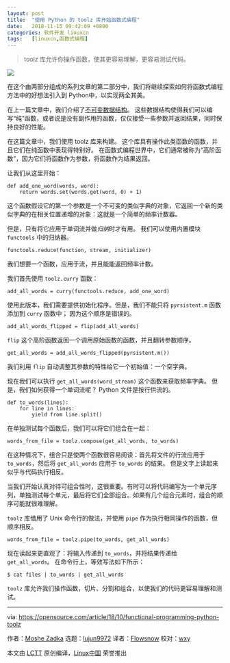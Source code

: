 ```yaml
---
layout: post
title:	"使用 Python 的 toolz 库开始函数式编程"
date:	2018-11-15 09:42:09 +0800 
categories:	软件开发 linuxcn 
tags:	[linuxcn,函数式编程]
---
```




> 
> toolz 库允许你操作函数，使其更容易理解，更容易测试代码。
> 
> 
> 


![](/Asserts/Images//attachment/album/201811/15/094212wlddczeiledlztjo.png)


在这个由两部分组成的系列文章的第二部分中，我们将继续探索如何将函数式编程方法中的好想法引入到 Python中，以实现两全其美。


在上一篇文章中，我们介绍了[不可变数据结构](/article-10222-1.html)。 这些数据结构使得我们可以编写“纯”函数，或者说是没有副作用的函数，仅仅接受一些参数并返回结果，同时保持良好的性能。


在这篇文章中，我们使用 toolz 库来构建。 这个库具有操作此类函数的函数，并且它们在纯函数中表现得特别好。 在函数式编程世界中，它们通常被称为“高阶函数”，因为它们将函数作为参数，将函数作为结果返回。


让我们从这里开始：



```
def add_one_word(words, word):
    return words.set(words.get(word, 0) + 1)
```

这个函数假设它的第一个参数是一个不可变的类似字典的对象，它返回一个新的类似字典的在相关位置递增的对象：这就是一个简单的频率计数器。


但是，只有将它应用于单词流并做*归纳*时才有用。 我们可以使用内置模块 `functools` 中的归纳器。



```
functools.reduce(function, stream, initializer)
```

我们想要一个函数，应用于流，并且能能返回频率计数。


我们首先使用 `toolz.curry` 函数：



```
add_all_words = curry(functools.reduce, add_one_word)
```

使用此版本，我们需要提供初始化程序。但是，我们不能只将 `pyrsistent.m` 函数添加到 `curry` 函数中； 因为这个顺序是错误的。



```
add_all_words_flipped = flip(add_all_words)
```

`flip` 这个高阶函数返回一个调用原始函数的函数，并且翻转参数顺序。



```
get_all_words = add_all_words_flipped(pyrsistent.m())
```

我们利用 `flip` 自动调整其参数的特性给它一个初始值：一个空字典。


现在我们可以执行 `get_all_words(word_stream)` 这个函数来获取频率字典。 但是，我们如何获得一个单词流呢？ Python 文件是按行供流的。



```
def to_words(lines):
    for line in lines:
        yield from line.split()
```

在单独测试每个函数后，我们可以将它们组合在一起：



```
words_from_file = toolz.compose(get_all_words, to_words)
```

在这种情况下，组合只是使两个函数很容易阅读：首先将文件的行流应用于 `to_words`，然后将 `get_all_words` 应用于 `to_words` 的结果。 但是文字上读起来似乎与代码执行相反。


当我们开始认真对待可组合性时，这很重要。有时可以将代码编写为一个单元序列，单独测试每个单元，最后将它们全部组合。如果有几个组合元素时，组合的顺序可能就很难理解。


`toolz` 库借用了 Unix 命令行的做法，并使用 `pipe` 作为执行相同操作的函数，但顺序相反。



```
words_from_file = toolz.pipe(to_words, get_all_words)
```

现在读起来更直观了：将输入传递到 `to_words`，并将结果传递给 `get_all_words`。 在命令行上，等效写法如下所示：



```
$ cat files | to_words | get_all_words
```

`toolz` 库允许我们操作函数，切片、分割和组合，以使我们的代码更容易理解和测试。




---


via: <https://opensource.com/article/18/10/functional-programming-python-toolz>


作者：[Moshe Zadka](https://opensource.com/users/moshez) 选题：[lujun9972](https://github.com/lujun9972) 译者：[Flowsnow](https://github.com/Flowsnow) 校对：[wxy](https://github.com/wxy)


本文由 [LCTT](https://github.com/LCTT/TranslateProject) 原创编译，[Linux中国](https://linux.cn/) 荣誉推出
